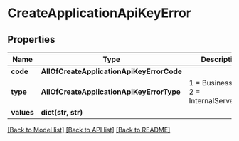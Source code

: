 # CreateApplicationApiKeyError

## Properties
Name | Type | Description | Notes
------------ | ------------- | ------------- | -------------
**code** | **AllOfCreateApplicationApiKeyErrorCode** |  | [optional] 
**type** | **AllOfCreateApplicationApiKeyErrorType** |   1 &#x3D; BusinessLogic  2 &#x3D; InternalServerError | [optional] 
**values** | **dict(str, str)** |  | [optional] 

[[Back to Model list]](../README.md#documentation-for-models) [[Back to API list]](../README.md#documentation-for-api-endpoints) [[Back to README]](../README.md)

